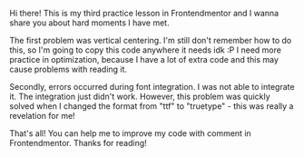 Hi there!
This is my third practice lesson in Frontendmentor and I wanna share you about hard moments I have met.

The first problem was vertical centering. 
I'm still don't remember how to do this, so I'm going to copy this code anywhere it needs idk :P
I need more practice in optimization, because I have a lot of extra code and this may cause problems with reading it.

Secondly, errors occurred during font integration. 
I was not able to integrate it. The integration just didn't work.
However, this problem was quickly solved when I changed the format from "ttf" to "truetype" - this was really a revelation for me!

That's all!
You can help me to improve my code with comment in Frontendmentor.
Thanks for reading! 